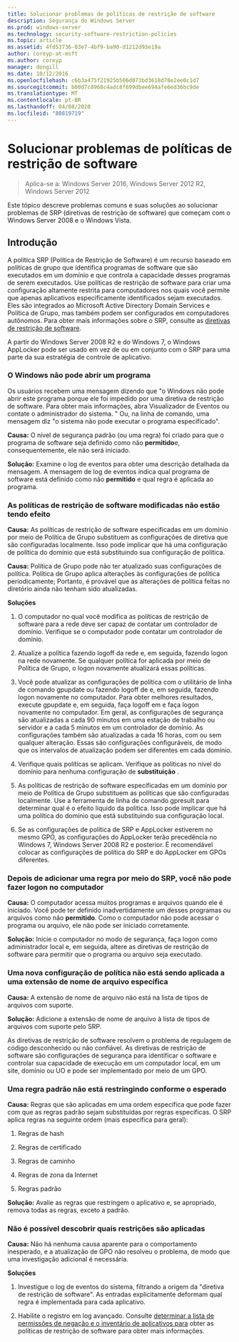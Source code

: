 ```yaml
---
title: Solucionar problemas de políticas de restrição de software
description: Segurança do Windows Server
ms.prod: windows-server
ms.technology: security-software-restriction-policies
ms.topic: article
ms.assetid: 4fd53736-03e7-4bf9-ba90-d1212d93e19a
author: coreyp-at-msft
ms.author: coreyp
manager: dongill
ms.date: 10/12/2016
ms.openlocfilehash: c6b3a475f21925b506d073bd3618d78e2ee0c1d7
ms.sourcegitcommit: b00d7c8968c4adc8f699dbee694afe6ed36bc9de
ms.translationtype: MT
ms.contentlocale: pt-BR
ms.lasthandoff: 04/08/2020
ms.locfileid: "80819719"
---
```

# <a name="troubleshoot-software-restriction-policies"></a>Solucionar problemas de políticas de restrição de software

>Aplica-se a: Windows Server 2016, Windows Server 2012 R2, Windows Server 2012

Este tópico descreve problemas comuns e suas soluções ao solucionar problemas de SRP (diretivas de restrição de software) que começam com o Windows Server 2008 e o Windows Vista.

## <a name="introduction"></a>Introdução
A política SRP (Política de Restrição de Software) é um recurso baseado em políticas de grupo que identifica programas de software que são executados em um domínio e que controla a capacidade desses programas de serem executados. Use políticas de restrição de software para criar uma configuração altamente restrita para computadores nos quais você permite que apenas aplicativos especificamente identificados sejam executados. Eles são integrados ao Microsoft Active Directory Domain Services e Política de Grupo, mas também podem ser configurados em computadores autônomos. Para obter mais informações sobre o SRP, consulte as [diretivas de restrição de software](software-restriction-policies.md).

A partir do Windows Server 2008 R2 e do Windows 7, o Windows AppLocker pode ser usado em vez de ou em conjunto com o SRP para uma parte da sua estratégia de controle de aplicativo.

### <a name="windows-cannot-open-a-program"></a>O Windows não pode abrir um programa
Os usuários recebem uma mensagem dizendo que "o Windows não pode abrir este programa porque ele foi impedido por uma diretiva de restrição de software. Para obter mais informações, abra Visualizador de Eventos ou contate o administrador do sistema. " Ou, na linha de comando, uma mensagem diz "o sistema não pode executar o programa especificado".

**Causa:** O nível de segurança padrão (ou uma regra) foi criado para que o programa de software seja definido como não **permitido**e, consequentemente, ele não será iniciado.

**Solução:** Examine o log de eventos para obter uma descrição detalhada da mensagem. A mensagem de log de eventos indica qual programa de software está definido como não **permitido** e qual regra é aplicada ao programa.

### <a name="modified-software-restriction-policies-are-not-taking-effect"></a>As políticas de restrição de software modificadas não estão tendo efeito
**Causa:** As políticas de restrição de software especificadas em um domínio por meio de Política de Grupo substituem as configurações de diretiva que são configuradas localmente. Isso pode implicar que há uma configuração de política do domínio que está substituindo sua configuração de política.

**Causa:** Política de Grupo pode não ter atualizado suas configurações de política. Política de Grupo aplica alterações às configurações de política periodicamente; Portanto, é provável que as alterações de política feitas no diretório ainda não tenham sido atualizadas.

**Soluções**

1.  O computador no qual você modifica as políticas de restrição de software para a rede deve ser capaz de contatar um controlador de domínio. Verifique se o computador pode contatar um controlador de domínio.

2.  Atualize a política fazendo logoff da rede e, em seguida, fazendo logon na rede novamente. Se qualquer política for aplicada por meio de Política de Grupo, o logon novamente atualizará essas políticas.

3.  Você pode atualizar as configurações de política com o utilitário de linha de comando gpupdate ou fazendo logoff de e, em seguida, fazendo logon novamente no computador. Para obter melhores resultados, execute gpupdate e, em seguida, faça logoff em e faça logon novamente no computador. Em geral, as configurações de segurança são atualizadas a cada 90 minutos em uma estação de trabalho ou servidor e a cada 5 minutos em um controlador de domínio. As configurações também são atualizadas a cada 16 horas, com ou sem qualquer alteração. Essas são configurações configuráveis, de modo que os intervalos de atualização podem ser diferentes em cada domínio.

4.  Verifique quais políticas se aplicam. Verifique as políticas no nível do domínio para nenhuma configuração de **substituição** .

5.  As políticas de restrição de software especificadas em um domínio por meio de Política de Grupo substituem as políticas que são configuradas localmente. Use a ferramenta de linha de comando gpresult para determinar qual é o efeito líquido da política. Isso pode implicar que há uma política do domínio que está substituindo sua configuração local.

6.  Se as configurações de política de SRP e AppLocker estiverem no mesmo GPO, as configurações do AppLocker terão precedência no Windows 7, Windows Server 2008 R2 e posterior. É recomendável colocar as configurações de política do SRP e do AppLocker em GPOs diferentes.

### <a name="after-adding-a-rule-through-srp-you-cannot-log-on-to-your-computer"></a>Depois de adicionar uma regra por meio do SRP, você não pode fazer logon no computador
**Causa:** O computador acessa muitos programas e arquivos quando ele é iniciado. Você pode ter definido inadvertidamente um desses programas ou arquivos como não **permitido**. Como o computador não pode acessar o programa ou arquivo, ele não pode ser iniciado corretamente.

**Solução:** Inicie o computador no modo de segurança, faça logon como administrador local e, em seguida, altere as diretivas de restrição de software para permitir que o programa ou arquivo seja executado.

### <a name="a-new-policy-setting-is-not-applying-to-a-specific-file-name-extension"></a>Uma nova configuração de política não está sendo aplicada a uma extensão de nome de arquivo específica
**Causa:** A extensão de nome de arquivo não está na lista de tipos de arquivos com suporte.

**Solução:** Adicione a extensão de nome de arquivo à lista de tipos de arquivos com suporte pelo SRP.

As diretivas de restrição de software resolvem o problema de regulagem de código desconhecido ou não confiável. As diretivas de restrição de software são configurações de segurança para identificar o software e controlar sua capacidade de execução em um computador local, em um site, domínio ou UO e pode ser implementado por meio de um GPO.

### <a name="a-default-rule-is-not-restricting-as-expected"></a>Uma regra padrão não está restringindo conforme o esperado
**Causa:** Regras que são aplicadas em uma ordem específica que pode fazer com que as regras padrão sejam substituídas por regras específicas. O SRP aplica regras na seguinte ordem (mais específica para geral):

1.  Regras de hash

2.  Regras de certificado

3.  Regras de caminho

4.  Regras de zona da Internet

5.  Regras padrão

**Solução:** Avalie as regras que restringem o aplicativo e, se apropriado, remova todas as regras, exceto a padrão.

### <a name="unable-to-discover-which-restrictions-are-applied"></a>Não é possível descobrir quais restrições são aplicadas
**Causa:** Não há nenhuma causa aparente para o comportamento inesperado, e a atualização de GPO não resolveu o problema, de modo que uma investigação adicional é necessária.

**Soluções**

1.  Investigue o log de eventos do sistema, filtrando a origem da "diretiva de restrição de software". As entradas explicitamente deformam qual regra é implementada para cada aplicativo.

2.  Habilite o registro em log avançado. Consulte [determinar a lista de permissões de negação e o inventário de aplicativos para](software-restriction-policies.md) obter as políticas de restrição de software para obter mais informações.


